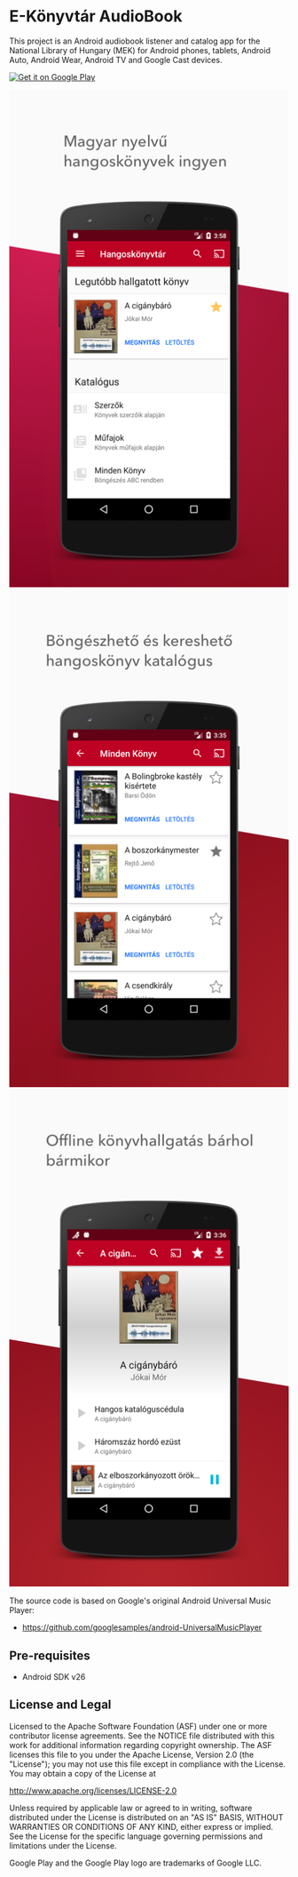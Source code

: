E-Könyvtár AudioBook
====================

This project is an Android audiobook listener and catalog app for the National Library of Hungary (MEK)
for Android phones, tablets, Android Auto, Android Wear, Android TV and Google Cast devices.

<a href='https://play.google.com/store/apps/details?id=com.murati.oszk.audiobook&pcampaignid=MKT-Other-global-all-co-prtnr-py-PartBadge-Mar2515-1'><img alt='Get it on Google Play' src='https://play.google.com/intl/en_us/badges/images/generic/en_badge_web_generic.png'/></a>

![Store art 1](./design/store_art_1.png)
![Store art 1](./design/store_art_2.png)
![Store art 1](./design/store_art_3.png)


The source code is based on Google's original Android Universal Music Player:
 - https://github.com/googlesamples/android-UniversalMusicPlayer


Pre-requisites
--------------
- Android SDK v26


License and Legal
-------
Licensed to the Apache Software Foundation (ASF) under one or more contributor
license agreements.  See the NOTICE file distributed with this work for
additional information regarding copyright ownership.  The ASF licenses this
file to you under the Apache License, Version 2.0 (the "License"); you may not
use this file except in compliance with the License.  You may obtain a copy of
the License at

  http://www.apache.org/licenses/LICENSE-2.0

Unless required by applicable law or agreed to in writing, software
distributed under the License is distributed on an "AS IS" BASIS, WITHOUT
WARRANTIES OR CONDITIONS OF ANY KIND, either express or implied.  See the
License for the specific language governing permissions and limitations under
the License.

Google Play and the Google Play logo are trademarks of Google LLC.

